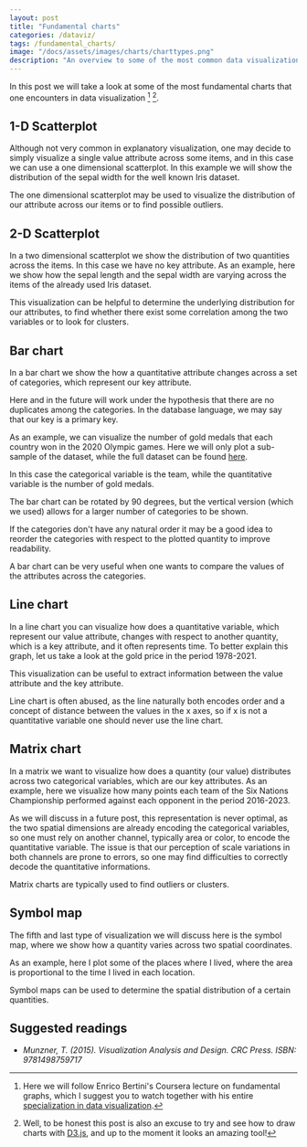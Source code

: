 ```yaml
---
layout: post
title: "Fundamental charts"
categories: /dataviz/
tags: /fundamental_charts/
image: "/docs/assets/images/charts/charttypes.png"
description: "An overview to some of the most common data visualizations"
---
```



<!-- Load d3.js -->
<script src="https://d3js.org/d3.v5.js"></script>

In this post we will take a look at some of the most fundamental charts
that one encounters in data visualization [^1] [^2].


[^1]: Here we will follow Enrico Bertini's Coursera lecture on fundamental graphs, which I suggest you to watch together with his entire [specialization in data visualization](https://www.coursera.org/specializations/information-visualization).

[^2]: Well, to be honest this post is also an excuse to try and see how to draw charts with [D3.js](https://d3js.org/), and up to the moment it looks an amazing tool!

## 1-D Scatterplot

Although not very common in explanatory visualization, one may decide to simply visualize
a single value attribute across some items, and in this case we 
can use a one dimensional scatterplot.
In this example we will show the distribution of the sepal width for the well known Iris dataset.

<div id="my_scatterplot1d"> </div>

<script src="/docs//assets/javascript/fundamental_charts/scatterplot1d.js"> </script>

The one dimensional scatterplot may be used to visualize the distribution of our attribute
across our items or to find possible outliers.

## 2-D Scatterplot

In a two dimensional scatterplot we show the distribution of two
quantities across the items.
In this case we have no key attribute.
As an example, here we show how the sepal length and the sepal width are
varying across the items of the already used Iris dataset.

<div id="my_scatterplot"> </div>

<script src="/docs//assets/javascript/fundamental_charts/scatterplot.js"> </script>

This visualization can be helpful to determine the underlying distribution
for our attributes, to find whether there exist some correlation among the two
variables or to look for clusters.

## Bar chart

In a bar chart we show
the how a quantitative attribute changes across a set of categories,
which represent our key attribute.

Here and in the future will work under the hypothesis that there are no duplicates among the categories.
In the database language, we may say that our key is a primary key.

As an example, we can visualize the number of gold medals
that each country won in the 2020 Olympic games.
Here we will only plot a sub-sample of the dataset, while the full dataset
can be found [here](https://github.com/MainakRepositor/Datasets/blob/master/Tokyo-Olympics/Medals.csv).



<!-- Create a div where the graph will take place -->
<div id="barchart"> </div>

<script src="/docs//assets/javascript/fundamental_charts/barchart.js"> </script>

In this case the categorical variable is the team, while the quantitative variable
is the number of gold medals.

The bar chart can be rotated by 90 degrees, but the vertical version (which we used)
allows for a larger number of categories to be shown.

If the categories don't have any natural order it may be a good idea to
reorder the categories with respect to the plotted quantity to improve readability.

A bar chart can be very useful when one wants to compare the values of
the attributes across the categories.

## Line chart

In a line chart you can visualize how does a quantitative variable,
which represent our value attribute, changes with
respect to another quantity, which is a key attribute, and it often represents time.
To better explain this graph, let us take a look at the gold
price in the period 1978-2021.


<div id="linechart"> </div>
<script src="/docs//assets/javascript/fundamental_charts/linechart.js"> </script>

This visualization can be useful to extract information between the
value attribute and the key attribute.

Line chart is often abused, as the line naturally both encodes order
and a concept of distance between the values in
the x axes, so if x is not a quantitative variable one should
never use the line chart.



## Matrix chart

In a matrix we want to visualize how does a quantity (our value)
distributes across two categorical variables, which are our key attributes.
As an example, here we visualize how many points each team of the Six Nations Championship
performed against each opponent in the period 2016-2023.

<div id="my_matrix_chart"> </div>

<script src="/docs//assets/javascript/fundamental_charts/matrix.js"> </script>

As we will discuss in a future post, this representation is never optimal,
as the two spatial dimensions are already encoding the categorical
variables, so one must rely on another channel, typically area or color,
to encode the quantitative variable. 
The issue is that our perception of scale variations in both channels
are prone to errors, so one may find difficulties to correctly
decode the quantitative informations.

Matrix charts are typically used to find outliers or clusters.

## Symbol map
The fifth and last type of visualization we will discuss here is the
symbol map, where we show how a quantity varies across two spatial
coordinates.

As an example, here I plot some of the places where I lived, where the area is proportional to the
time I lived in each location.

<script src="https://d3js.org/d3-geo-projection.v2.min.js"></script>

<div id="my_symbol_chart"></div>

<script src="/docs/assets/javascript/fundamental_charts/symbol.js"> </script>

Symbol maps can be used to determine the spatial distribution of a certain quantities.

## Suggested readings

- <cite> Munzner, T. (2015). Visualization Analysis and Design. CRC Press. ISBN: 9781498759717 </cite>
